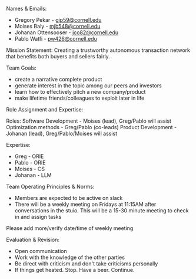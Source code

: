Names & Emails:
- Gregory Pekar - gjp59@cornell.edu
- Moises Baly - mjb548@cornell.edu
- Johanan Ottensooser - jco82@cornell.edu
- Pablo Watfi - pw426@cornell.edu

Mission Statement:
Creating a trustworthy autonomous transaction network that benefits both buyers and sellers fairly.

Team Goals:
- create a narrative complete product
- generate interest in the topic among our peers and investors
- learn how to effectively pitch a new company/product
- make lifetime friends/colleagues to exploit later in life

Role Assignment and Expertise:

Roles:
Software Development - Moises (lead), Greg/Pablo will assist
Optimization methods - Greg/Pablo (co-leads)
Product Development - Johanan (lead), Greg/Pablo/Moises will assist

Expertise:
- Greg - ORIE
- Pablo - ORIE
- Moises - CS
- Johanan - LLM

Team Operating Principles & Norms:
- Members are expected to be active on slack
- There will be a weekly meeting on Fridays at 11:15AM after conversations in the stuio. This will be a 15-30 minute meeting to check in and assign tasks

Please add more/verify date/time of weekly meeting

Evaluation & Revision:
- Open communication
- Work with the knowledge of the other parties
- Be direct with criticism and don't take criticisms personally
- If things get heated. Stop. Have a beer. Continue.
